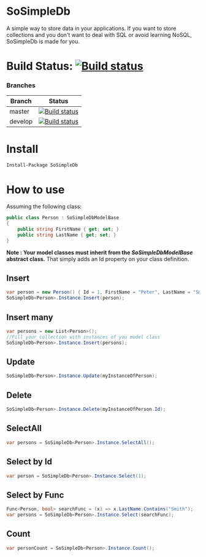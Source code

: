# SoSimpleDb
A simple way to store data in your applications. If you want to store collections and you don't want to deal with SQL or avoid learning NoSQL, SoSimpleDb is made for you.

# Build Status: [![Build status](https://ci.appveyor.com/api/projects/status/2nlklg6vo9094kwb?svg=true)](https://ci.appveyor.com/project/YoannBureau/sosimpledb)
### Branches
|Branch|Status|
|---|---|
|master|[![Build status](https://ci.appveyor.com/api/projects/status/2nlklg6vo9094kwb/branch/master?svg=true)](https://ci.appveyor.com/project/YoannBureau/sosimpledb/branch/master)|
|develop|[![Build status](https://ci.appveyor.com/api/projects/status/2nlklg6vo9094kwb/branch/develop?svg=true)](https://ci.appveyor.com/project/YoannBureau/sosimpledb/branch/develop)|

# Install
```Install-Package SoSimpleDb```

# How to use
Assuming the following class:
```c#
public class Person : SoSimpleDbModelBase
{
    public string FirstName { get; set; }
    public string LastName { get; set; }
}
```
**Note : Your model classes must inherit from the *SoSimpleDbModelBase* abstract class.** That simply adds an Id property on your class definition.

## Insert
```c#
var person = new Person() { Id = 1, FirstName = "Peter", LastName = "Smith" };
SoSimpleDb<Person>.Instance.Insert(person);
```

## Insert many
```c#
var persons = new List<Person>();
//Fill your collection with instances of you model class
SoSimpleDb<Person>.Instance.Insert(persons);
```

## Update
```c#
SoSimpleDb<Person>.Instance.Update(myInstanceOfPerson);
```

## Delete
```c#
SoSimpleDb<Person>.Instance.Delete(myInstanceOfPerson.Id);
```

## SelectAll
```c#
var persons = SoSimpleDb<Person>.Instance.SelectAll();
```

## Select by Id
```c#
var person = SoSimpleDb<Person>.Instance.Select(1);
```

## Select by Func
```c#
Func<Person, bool> searchFunc = (x) => x.LastName.Contains("Smith");
var persons = SoSimpleDb<Person>.Instance.Select(searchFunc);
```

## Count
```c#
var personCount = SoSimpleDb<Person>.Instance.Count();
```
